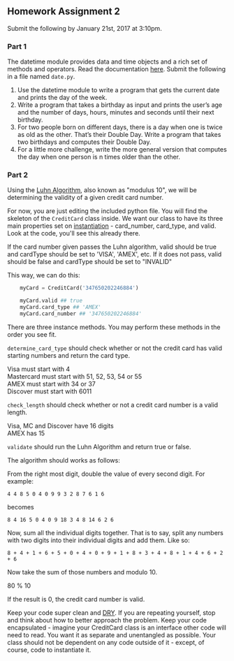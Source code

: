 ## Homework Assignment 2

Submit the following by January 21st, 2017 at 3:10pm. 


### Part 1

The datetime module provides data and time objects and a rich set of methods and operators. Read the documentation [here](https://docs.python.org/3/library/datetime.html). Submit the following in a file named `date.py`.

1. Use the datetime module to write a program that gets the current date and prints the day of the week.
2. Write a program that takes a birthday as input and prints the user’s age and the number of days, hours, minutes and seconds until their next birthday.
3. For two people born on different days, there is a day when one is twice as old as the other. That’s their Double Day. Write a program that takes two birthdays and computes their Double Day.
4. For a little more challenge, write the more general version that computes the day when one person is n times older than the other.

### Part 2

Using the [Luhn Algorithm](http://en.wikipedia.org/wiki/Luhn_algorithm), also known as "modulus 10", we will be determining the validity of a given credit card number.

For now, you are just editing the included python file. You will find the skeleton of the `CreditCard` class inside. We want our class to have its three main properties set on [instantiation](http://en.wikipedia.org/wiki/Instance_(computer_science)) - card_number, card_type, and valid. Look at the code, you'll see this already there.

If the card number given passes the Luhn algorithm, valid should be true and cardType should be set to 'VISA', 'AMEX', etc. If it does not pass, valid should be false and cardType should be set to "INVALID"

This way, we can do this:
```python
    myCard = CreditCard('347650202246884')

    myCard.valid ## true
    myCard.card_type ## 'AMEX'
    myCard.card_number ## '347650202246884'
```

There are three instance methods. You may perform these methods in the order you see fit.

`determine_card_type` should check whether or not the credit card has valid starting numbers and return the card type.

Visa must start with 4  
Mastercard must start with 51, 52, 53, 54 or 55  
AMEX must start with 34 or 37  
Discover must start with 6011  

`check_length` should check whether or not a credit card number is a valid length.

Visa, MC and Discover have 16 digits  
AMEX has 15  

`validate` should run the Luhn Algorithm and return true or false.

The algorithm should works as follows: 

From the right most digit, double the value of every second digit. For example:

`4 4 8 5 0 4 0 9 9 3 2 8 7 6 1 6`

becomes

`8 4 16 5 0 4 0 9 18 3 4 8 14 6 2 6`

Now, sum all the individual digits together. That is to say, split any numbers with two digits into their individual digits and add them. Like so:

`8 + 4 + 1 + 6 + 5 + 0 + 4 + 0 + 9 + 1 + 8 + 3 + 4 + 8 + 1 + 4 + 6 + 2 + 6`

Now take the sum of those numbers and modulo 10.

80 % 10

If the result is 0, the credit card number is valid.

Keep your code super clean and [DRY](http://en.wikipedia.org/wiki/Don't_repeat_yourself). If you are repeating yourself, stop and think about how to better approach the problem. Keep your code encapsulated - imagine your CreditCard class is an interface other code will need to read. You want it as separate and unentangled as possible. Your class should not be dependent on any code outside of it - except, of course, code to instantiate it.

